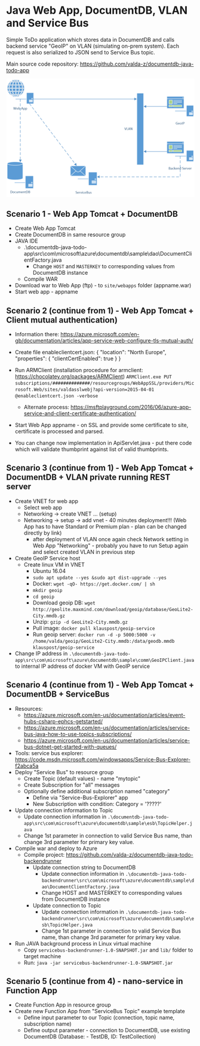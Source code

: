# Java Web App, DocumentDB, VLAN and Service Bus

Simple ToDo application which stores data in DocumentDB and calls backend service "GeoIP" on VLAN (simulating on-prem system). Each request is also serialized to JSON send to Service Bus topic.

Main source code repository: https://github.com/valda-z/documentdb-java-todo-app

![Architecture](img/architecture.png)

## Scenario 1 - Web App Tomcat + DocumentDB
- Create Web App Tomcat
- Create DocumentDB in same resource group
- JAVA IDE
	- .\documentdb-java-todo-app\src\com\microsoft\azure\documentdb\sample\dao\DocumentClientFactory.java
		- Change `HOST` and `MASTERKEY` to corresponding values from DocumentDB instance
	- Compile WAR
- Download war to Web App (ftp) - to `site/webapps` folder (appname.war)
- Start web app - appname

## Scenario 2 (continue from 1) - Web App Tomcat + Client mutual authentication)
- Information there:
	https://azure.microsoft.com/en-gb/documentation/articles/app-service-web-configure-tls-mutual-auth/
	
- Create file enableclientcert.json:
		{ "location": "North Europe",
		"properties": {
		"clientCertEnabled": true } } 
- Run ARMClient (installation procedure for armclient: https://chocolatey.org/packages/ARMClient)
	`ARMClient.exe PUT subscriptions/##############/resourcegroups/WebAppSSL/providers/Microsoft.Web/sites/valdasslwebj?api-version=2015-04-01 @enableclientcert.json -verbose`
	- Alternate process: https://msftplayground.com/2016/06/azure-app-service-and-client-certificate-authentication/
- Start Web App appname - on SSL and provide some certificate to site, certificate is processed and parsed.
- You can change now implementation in ApiServlet.java - put there code which will validate thumbprint against list of valid thumbprints.

## Scenario 3 (continue from 1) - Web App Tomcat + DocumentDB + VLAN private running REST server
- Create VNET for web app
	- Select web app
	- Networking -> create VNET … (setup)
	- Networking -> setup -> add vnet - 40 minutes deployment!!! (Web App has to have Standard or Premium plan - plan can be changed directly by link)
		- after deployment of VLAN once again check Network setting in Web App "Networking" - probably you have to run Setup again and select created VLAN in previous step
- Create GeoIP Service host
	- Create linux VM in VNET
		- Ubuntu 16.04
		- `sudo apt update --yes &sudo apt dist-upgrade --yes`
		- Docker: `wget -qO- https://get.docker.com/ | sh`
		- `mkdir geoip`
		- `cd geoip`
		- Download geoip DB: `wget http://geolite.maxmind.com/download/geoip/database/GeoLite2-City.mmdb.gz`
		- Unzip: `gzip -d GeoLite2-City.mmdb.gz`
		- Pull image: `docker pull klauspost/geoip-service`
		- Run geoip server:  `docker run -d -p 5000:5000 -v /home/valda/geoip/GeoLite2-City.mmdb:/data/geodb.mmdb klauspost/geoip-service`
- Change IP address in `.\documentdb-java-todo-app\src\com\microsoft\azure\documentdb\sample\comm\GeoIPClient.java` to internal IP address of docker VM with GeoIP service

## Scenario 4 (continue from 1) - Web App Tomcat + DocumentDB + ServiceBus
- Resources:
	- https://azure.microsoft.com/en-us/documentation/articles/event-hubs-csharp-ephcs-getstarted/
	- https://azure.microsoft.com/en-us/documentation/articles/service-bus-java-how-to-use-topics-subscriptions/
	- https://azure.microsoft.com/en-us/documentation/articles/service-bus-dotnet-get-started-with-queues/
- Tools: service bus explorer: https://code.msdn.microsoft.com/windowsapps/Service-Bus-Explorer-f2abca5a
- Deploy "Service Bus" to resource group
	- Create Topic (default values) - name "mytopic"
	- Create Subscription for "all" messages
	- Optionally define additional subscription named "category"
		- Define via "Service-Bus-Explorer" app
		- New Subscription with condition: Category = '?????'
- Update connection information to Topic
	- Update connection information in `.\documentdb-java-todo-app\src\com\microsoft\azure\documentdb\sample\esb\TopicHelper.java`
	- Change 1st parameter in connection to valid Service Bus name, than change 3rd parameter for primary key value.
- Compile war and deploy to Azure
	- Compile project: https://github.com/valda-z/documentdb-java-todo-backendrunner
		- Update connection string to DocumentDB
			- Update connection information in `.\documentdb-java-todo-backendrunner\src\com\microsoft\azure\documentdb\sample\dao\DocumentClientFactory.java`
			- Change HOST and MASTERKEY to corresponding values from DocumentDB instance
		- Update connection to Topic
			- Update connection information in `.\documentdb-java-todo-backendrunner\src\com\microsoft\azure\documentdb\sample\esb\TopicHelper.java`
			- Change 1st parameter in connection to valid Service Bus name, than change 3rd parameter for primary key value.
- Run JAVA background process in Linux virtual machine
	- Copy `servicebus-backendrunner-1.0-SNAPSHOT.jar` and `lib/` folder to target machine
	- Run: `java -jar servicebus-backendrunner-1.0-SNAPSHOT.jar`

## Scenario 5 (continue from 4) - nano-service in Function App
- Create Function App in resource group
- Create new Function App from "ServiceBus Topic" example template
	- Define input parameter to our Topic (connection, topic name, subscription name)
	- Define output parameter - connection to DocumentDB, use existing DocumentDB (Database: -  TestDB, ID: TestCollection)


